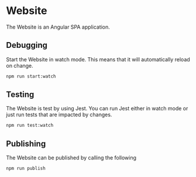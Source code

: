 # Website

The Website is an Angular SPA application.

## Debugging

Start the Website in watch mode. This means that it will automatically reload on change.

```cmd
npm run start:watch
```

## Testing

The Website is test by using Jest. You can run Jest either in watch mode or just run tests that are impacted by changes.

```cmd
npm run test:watch
```

## Publishing

The Website can be published by calling the following

```cmd
npm run publish
```
